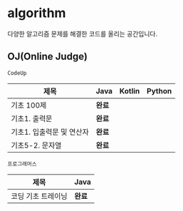 # algorithm

다양한 알고리즘 문제를 해결한 코드를 올리는 공간입니다.

## OJ(Online Judge)

`CodeUp`

|제목|Java|Kotlin|Python|
|------|---|---|---|
|기초 100제|**완료**|||
|기초1. 출력문|**완료**|||
|기초1. 입출력문 및 연산자|**완료**|||
|기초5-2. 문자열|**완료**|||

`프로그래머스`

|제목|Java|
|------|---|
|코딩 기초 트레이닝|**완료**|
